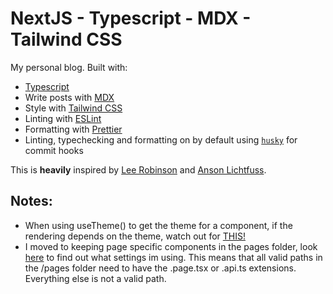 # NextJS - Typescript - MDX - Tailwind CSS

My personal blog.
Built with:

-   [Typescript](https://www.typescriptlang.org/)
-   Write posts with [MDX](https://mdxjs.com/)
-   Style with [Tailwind CSS](https://tailwindcss.com/)
-   Linting with [ESLint](https://eslint.org/)
-   Formatting with [Prettier](https://prettier.io/)
-   Linting, typechecking and formatting on by default using [`husky`](https://github.com/typicode/husky) for commit hooks

This is **heavily** inspired by [Lee Robinson](https://github.com/leerob/leerob.io) and [Anson Lichtfuss](https://github.com/ansonlichtfuss/website).

## Notes:
- When using useTheme() to get the theme for a component, if the rendering depends on the theme, watch out for [THIS!](https://github.com/pacocoursey/next-themes#usetheme)
- I moved to keeping page specific components in the pages folder, look [here](https://github.com/vercel/next.js/issues/8454#issuecomment-560432659) to find out what settings im using. This means that all valid paths in the /pages folder need to have the .page.tsx or .api.ts extensions. Everything else is not a valid path.
